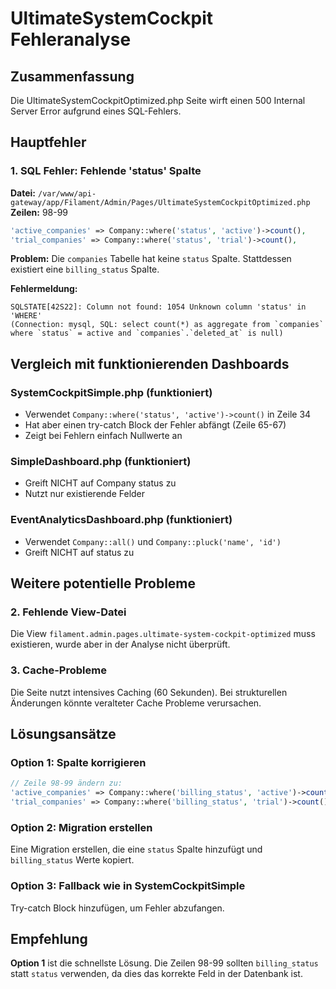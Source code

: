 # UltimateSystemCockpit Fehleranalyse

## Zusammenfassung
Die UltimateSystemCockpitOptimized.php Seite wirft einen 500 Internal Server Error aufgrund eines SQL-Fehlers.

## Hauptfehler

### 1. SQL Fehler: Fehlende 'status' Spalte
**Datei:** `/var/www/api-gateway/app/Filament/Admin/Pages/UltimateSystemCockpitOptimized.php`
**Zeilen:** 98-99

```php
'active_companies' => Company::where('status', 'active')->count(),
'trial_companies' => Company::where('status', 'trial')->count(),
```

**Problem:** Die `companies` Tabelle hat keine `status` Spalte. Stattdessen existiert eine `billing_status` Spalte.

**Fehlermeldung:**
```
SQLSTATE[42S22]: Column not found: 1054 Unknown column 'status' in 'WHERE' 
(Connection: mysql, SQL: select count(*) as aggregate from `companies` where `status` = active and `companies`.`deleted_at` is null)
```

## Vergleich mit funktionierenden Dashboards

### SystemCockpitSimple.php (funktioniert)
- Verwendet `Company::where('status', 'active')->count()` in Zeile 34
- Hat aber einen try-catch Block der Fehler abfängt (Zeile 65-67)
- Zeigt bei Fehlern einfach Nullwerte an

### SimpleDashboard.php (funktioniert)
- Greift NICHT auf Company status zu
- Nutzt nur existierende Felder

### EventAnalyticsDashboard.php (funktioniert)
- Verwendet `Company::all()` und `Company::pluck('name', 'id')`
- Greift NICHT auf status zu

## Weitere potentielle Probleme

### 2. Fehlende View-Datei
Die View `filament.admin.pages.ultimate-system-cockpit-optimized` muss existieren, wurde aber in der Analyse nicht überprüft.

### 3. Cache-Probleme
Die Seite nutzt intensives Caching (60 Sekunden). Bei strukturellen Änderungen könnte veralteter Cache Probleme verursachen.

## Lösungsansätze

### Option 1: Spalte korrigieren
```php
// Zeile 98-99 ändern zu:
'active_companies' => Company::where('billing_status', 'active')->count(),
'trial_companies' => Company::where('billing_status', 'trial')->count(),
```

### Option 2: Migration erstellen
Eine Migration erstellen, die eine `status` Spalte hinzufügt und `billing_status` Werte kopiert.

### Option 3: Fallback wie in SystemCockpitSimple
Try-catch Block hinzufügen, um Fehler abzufangen.

## Empfehlung
**Option 1** ist die schnellste Lösung. Die Zeilen 98-99 sollten `billing_status` statt `status` verwenden, da dies das korrekte Feld in der Datenbank ist.